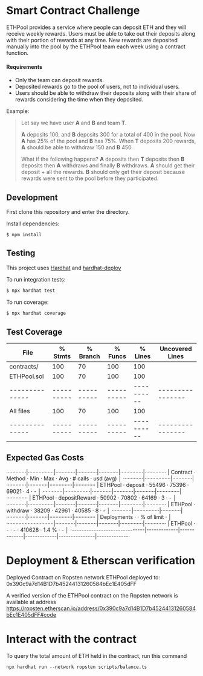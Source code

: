 # Smart Contract Challenge

ETHPool provides a service where people can deposit ETH and they will receive weekly rewards. Users must be able to take out their deposits along with their portion of rewards at any time. New rewards are deposited manually into the pool by the ETHPool team each week using a contract function.

#### Requirements

- Only the team can deposit rewards.
- Deposited rewards go to the pool of users, not to individual users.
- Users should be able to withdraw their deposits along with their share of rewards considering the time when they deposited.

Example:

> Let say we have user **A** and **B** and team **T**.
>
> **A** deposits 100, and **B** deposits 300 for a total of 400 in the pool. Now **A** has 25% of the pool and **B** has 75%. When **T** deposits 200 rewards, **A** should be able to withdraw 150 and **B** 450.
>
> What if the following happens? **A** deposits then **T** deposits then **B** deposits then **A** withdraws and finally **B** withdraws.
> **A** should get their deposit + all the rewards.
> **B** should only get their deposit because rewards were sent to the pool before they participated.

## Development

First clone this repository and enter the directory.

Install dependencies:

```
$ npm install
```

## Testing

This project uses [Hardhat](https://hardhat.dev) and [hardhat-deploy](https://github.com/wighawag/hardhat-deploy)

To run integration tests:

```sh
$ npx hardhat test
```

To run coverage:

```sh
$ npx hardhat coverage
```

## Test Coverage

  
  |File          |  % Stmts | % Branch |  % Funcs |  % Lines |Uncovered Lines |
  |--------------|----------|----------|----------|----------|----------------|
  | contracts/   |      100 |       70 |      100 |      100 |                |
  |  ETHPool.sol |      100 |       70 |      100 |      100 |                |
  |--------------|----------|----------|----------|----------|----------------|
  |All files     |      100 |       70 |      100 |      100 |                |
  |--------------|----------|----------|----------|----------|----------------|

## Expected Gas Costs


  ·············|·················|·············|·············|·············|···············|··············
  |  Contract  ·  Method         ·  Min        ·  Max        ·  Avg        ·  # calls      ·  usd (avg)  │
  ·············|·················|·············|·············|·············|···············|··············
  |  ETHPool   ·  deposit        ·      55496  ·      75396  ·      69021  ·            4  ·          -  │
  ·············|·················|·············|·············|·············|···············|··············
  |  ETHPool   ·  depositReward  ·      50902  ·      70802  ·      64169  ·            3  ·          -  │
  ·············|·················|·············|·············|·············|···············|··············
  |  ETHPool   ·  withdraw       ·      38209  ·      42961  ·      40585  ·            8  ·          -  │
  ·············|·················|·············|·············|·············|···············|··············
  |  Deployments                 ·                                         ·  % of limit   ·             │
  ·······························|·············|·············|·············|···············|··············
  |  ETHPool                     ·          -  ·          -  ·     410628  ·        1.4 %  ·          -  │
  ·------------------------------|-------------|-------------|-------------|---------------|-------------·

# Deployment & Etherscan verification

Deployed Contract on Ropsten network
ETHPool deployed to: 0x390c9a7d14B1D7b45244131260584bEc1E405dFF

A verified version of the ETHPool contract on the Ropsten network is available at address
https://ropsten.etherscan.io/address/0x390c9a7d14B1D7b45244131260584bEc1E405dFF#code

# Interact with the contract

To query the total amount of ETH held in the contract, run this command

```shell
npx hardhat run --network ropsten scripts/balance.ts
```

